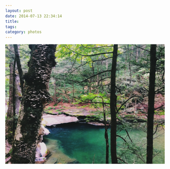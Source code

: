 ```yaml
---
layout: post
date: 2014-07-13 22:34:14
title: 
tags:
category: photos
---
```


![title](/assets/photoblog/west-shokan-swimmin-hole.jpg)
